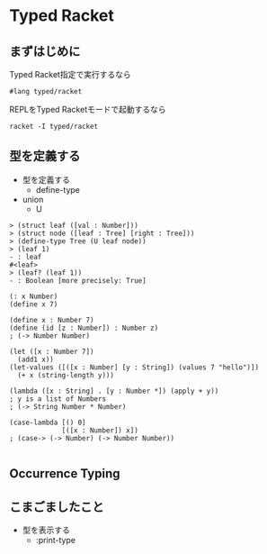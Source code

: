 # Typed Racket

## まずはじめに

Typed Racket指定で実行するなら

```racket
#lang typed/racket
```

REPLをTyped Racketモードで起動するなら

```
racket -I typed/racket
```

## 型を定義する

* 型を定義する
  * define-type
* union
  * U
  
```
> (struct leaf ([val : Number]))
> (struct node ([leaf : Tree] [right : Tree]))
> (define-type Tree (U leaf node))
> (leaf 1)
- : leaf
#<leaf>
> (leaf? (leaf 1))
- : Boolean [more precisely: True]
```

```racket
(: x Number)
(define x 7)

(define x : Number 7)
(define (id [z : Number]) : Number z)
; (-> Number Number)

(let ([x : Number 7])
  (add1 x))
(let-values ([([x : Number] [y : String]) (values 7 "hello")])
  (+ x (string-length y)))
  
(lambda ([x : String] . [y : Number *]) (apply + y))
; y is a list of Numbers
; (-> String Number * Number)

(case-lambda [() 0]
             [([x : Number]) x])
; (case-> (-> Number) (-> Number Number))


```

## Occurrence Typing

## こまごましたこと

* 型を表示する
  * :print-type



